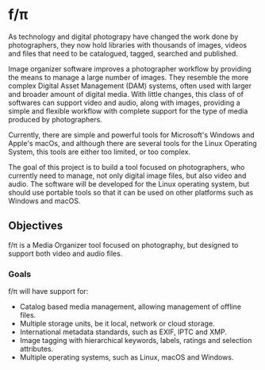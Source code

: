 f/π
===

As technology and digital photograpy have changed the work done by
photographers, they now hold libraries with thousands of images, videos
and files that need to be catalogued, tagged, searched and published.

Image organizer software improves a photographer workflow by providing
the means to manage a large number of images.  They resemble the more
complex Digital Asset Management (DAM) systems, often used with larger
and broader amount of digital media. With little changes, this class of
of softwares can support video and audio, along with images, providing a
simple and flexible workflow with complete support for the type of media
produced by photographers.

Currently, there are simple and powerful tools for Microsoft's Windows
and Apple's macOs, and although there are several tools for the Linux
Operating System, this tools are either too limited, or too complex.

The goal of this project is to build a tool focused on photographers,
who currently need to manage, not only digital image files, but also
video and audio. The software will be developed for the Linux operating
system, but should use portable tools so that it can be used on other
platforms such as Windows and macOS.

## Objectives

f/π is a Media Organizer tool focused on photography, but designed to
support both video and audio files.

### Goals

f/π will have support for:

- Catalog based media management, allowing management of offline files.
- Multiple storage units, be it local, network or cloud storage.
- International metadata standards, such as EXIF, IPTC and XMP.
- Image tagging with hierarchical keywords, labels, ratings and
  selection attributes.
- Multiple operating systems, such as Linux, macOS and Windows.
